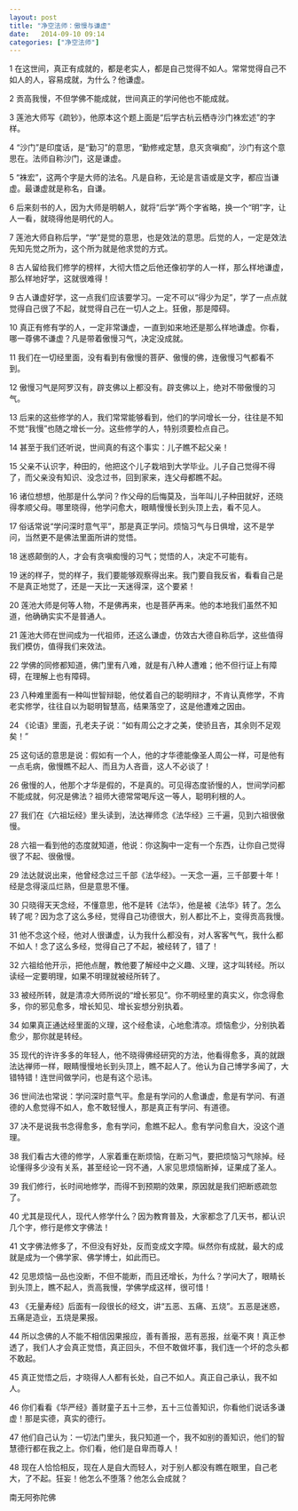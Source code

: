 ```yaml
---
layout: post
title: "净空法师：傲慢与谦虚"
date:   2014-09-10 09:14
categories: ["净空法师"]
---
```


1 在这世间，真正有成就的，都是老实人，都是自己觉得不如人。常常觉得自己不如人的人，容易成就，为什么？他谦虚。

2 贡高我慢，不但学佛不能成就，世间真正的学问他也不能成就。

3 莲池大师写《疏钞》，他原本这个题上面是“后学古杭云栖寺沙门袾宏述”的字样。

4 “沙门”是印度话，是“勤习”的意思，“勤修戒定慧，息灭贪嗔痴”，沙门有这个意思在。法师自称沙门，这是谦虚。

5 “袾宏”，这两个字是大师的法名。凡是自称，无论是言语或是文字，都应当谦虚。最谦虚就是称名，自谦。

6 后来刻书的人，因为大师是明朝人，就将“后学”两个字省略，换一个“明”字，让人一看，就晓得他是明代的人。

7 莲池大师自称后学，“学”是觉的意思，也是效法的意思。后觉的人，一定是效法先知先觉之所为，这个所为就是他求觉的方式。

8 古人留给我们修学的榜样，大彻大悟之后他还像初学的人一样，那么样地谦虚，那么样地好学，这就很难得！

9 古人谦虚好学，这一点我们应该要学习。一定不可以“得少为足”，学了一点点就觉得自己很了不起，就觉得自己在一切人之上。狂傲，那是障碍。

10 真正有修有学的人，一定非常谦虚，一直到如来地还是那么样地谦虚。你看，哪一尊佛不谦虚？凡是带着傲慢习气，决定没成就。

11 我们在一切经里面，没有看到有傲慢的菩萨、傲慢的佛，连傲慢习气都看不到。

12 傲慢习气是阿罗汉有，辟支佛以上都没有。辟支佛以上，绝对不带傲慢的习气。

13 后来的这些修学的人，我们常常能够看到，他们的学问增长一分，往往是不知不觉“我慢”也随之增长一分。这些修学的人，特别须要检点自己。

14 甚至于我们还听说，世间真的有这个事实：儿子瞧不起父亲！

15 父亲不认识字，种田的，他把这个儿子栽培到大学毕业。儿子自己觉得不得了，而父亲没有知识、没念过书，回到家来，连父母都瞧不起。

16 诸位想想，他那是什么学问？作父母的后悔莫及，当年叫儿子种田就好，还晓得孝顺父母。哪里晓得，他学问愈大，眼睛慢慢长到头顶上去，看不见人。

17 俗话常说“学问深时意气平”，那是真正学问。烦恼习气与日俱增，这不是学问，当然更不是佛法里面所讲的觉悟。

18 迷惑颠倒的人，才会有贪嗔痴慢的习气；觉悟的人，决定不可能有。

19 迷的样子，觉的样子，我们要能够观察得出来。我门要自我反省，看看自己是不是真正地觉了，还是一天比一天迷得深，这个要紧！

20 莲池大师是何等人物，不是佛再来，也是菩萨再来。他的本地我们虽然不知道，他确确实实不是普通人。

21 莲池大师在世间成为一代祖师，还这么谦虚，仿效古大德自称后学，这些值得我们模仿，值得我们来效法。

22 学佛的同修都知道，佛门里有八难，就是有八种人遭难；他不但行证上有障碍，在理解上也有障碍。

23 八种难里面有一种叫世智辩聪，他仗着自己的聪明辩才，不肯认真修学，不肯老实修学，往往自以为聪明智慧高，结果落空了，这是他遭难之因由。

24 《论语》里面，孔老夫子说：“如有周公之才之美，使骄且吝，其余则不足观矣！”

25 这句话的意思是说：假如有一个人，他的才华德能像圣人周公一样，可是他有一点毛病，傲慢瞧不起人、而且为人吝啬，这人不必谈了！

26 傲慢的人，他那个才华是假的，不是真的。可见得态度骄慢的人，世间学问都不能成就，何况是佛法？祖师大德常常喝斥这一等人，聪明利根的人。

27 我们在《六祖坛经》里头读到，法达禅师念《法华经》三千遍，见到六祖很傲慢。

28 六祖一看到他的态度就知道，他说：你这胸中一定有一个东西，让你自己觉得很了不起、很傲慢。

29 法达就说出来，他曾经念过三千部《法华经》。一天念一遍，三千部要十年！经是念得滚瓜烂熟，但是意思不懂。

30 只晓得天天念经，不懂意思，他不是转《法华》，他是被《法华》转了。怎么转了呢？因为念了这么多经，觉得自己功德很大，别人都比不上，变得贡高我慢。

31 他不念这个经，他对人很谦虚，认为我什么都没有，对人客客气气，我什么都不如人！念了这么多经，觉得自己了不起，被经转了，错了！

32 六祖给他开示，把他点醒，教他要了解经中之义趣、义理，这才叫转经。所以读经一定要明理，如果不明理就被经所转了。

33 被经所转，就是清凉大师所说的“增长邪见”。你不明经里的真实义，你念得愈多，你的邪见愈多，增长知见、增长妄想分别执着。

34 如果真正通达经里面的义理，这个经愈读，心地愈清凉。烦恼愈少，分别执着愈少，那你就是转经。

35 现代的许许多多的年轻人，他不晓得佛经研究的方法，他看得愈多，真的就跟法达禅师一样，眼睛慢慢地长到头顶上，瞧不起人了。他认为自己博学多闻了，大错特错！连世间做学问，也是有这个忌讳。

36 世间法也常说：学问深时意气平。愈是有学问的人愈谦虚，愈是有学问、有道德的人愈觉得不如人，愈不敢轻慢人，那是真正有学问、有道德。

37 决不是说我书念得愈多，愈有学问，愈瞧不起人。愈有学问愈自大，没这个道理。

38 我们看古大德的修学，人家着重在断烦恼，在断习气，要把烦恼习气除掉。经论懂得多少没有关系，甚至经论一窍不通，人家见思烦恼断掉，证果成了圣人。

39 我们修行，长时间地修学，而得不到预期的效果，原因就是我们把断惑疏忽了。

40 尤其是现代人，现代人修学什么？因为教育普及，大家都念了几天书，都认识几个字，修行是修文字佛法！

41 文字佛法修多了，不但没有好处，反而变成文字障。纵然你有成就，最大的成就是成为一个佛学家、佛学博士，如此而已。

42 见思烦恼一品也没断，不但不能断，而且还增长，为什么？学问大了，眼睛长到头顶上，瞧不起人，贡高我慢，学佛学成这样，很可惜！

43 《无量寿经》后面有一段很长的经文，讲“五恶、五痛、五烧”。五恶是迷惑，五痛是造业，五烧是果报。

44 所以念佛的人不能不相信因果报应，善有善报，恶有恶报，丝毫不爽！真正参透了，我们人才会真正觉悟，真正回头，不但不敢做坏事，我们连一个坏的念头都不敢起。

45 真正觉悟之后，才晓得人人都有长处，自己不如人。真正自己承认，我不如人。

46 你们看看《华严经》善财童子五十三参，五十三位善知识，你看他们说话多谦虚！那是实德，真实的德行。

47 他们自己认为：一切法门里头，我只知道一个，我不如别的善知识，他们的智慧德行都在我之上。你们看，他们是自卑而尊人！

48 现在人恰恰相反，现在人是自大而轻人，对于别人都没有瞧在眼里，自己老大，了不起。狂妄！他怎么不堕落？他怎么会成就？

南无阿弥陀佛
